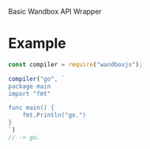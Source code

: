 Basic Wandbox API Wrapper

# Example
```js
const compiler = require("wandboxjs");

compiler("go", `
package main
import "fmt"

func main() {
    fmt.Println("go.")
}
`)
// -> go.
```